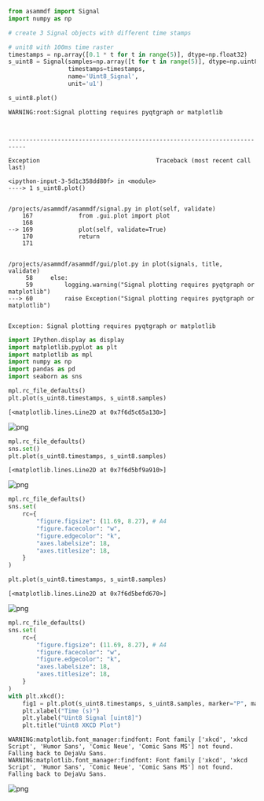 ```python
from asammdf import Signal
import numpy as np
```


```python
# create 3 Signal objects with different time stamps

# unit8 with 100ms time raster
timestamps = np.array([0.1 * t for t in range(5)], dtype=np.float32)
s_uint8 = Signal(samples=np.array([t for t in range(5)], dtype=np.uint8),
                 timestamps=timestamps,
                 name='Uint8_Signal',
                 unit='u1')
```


```python
s_uint8.plot()
```

    WARNING:root:Signal plotting requires pyqtgraph or matplotlib



    ---------------------------------------------------------------------------

    Exception                                 Traceback (most recent call last)

    <ipython-input-3-5d1c358dd80f> in <module>
    ----> 1 s_uint8.plot()
    

    /projects/asammdf/asammdf/signal.py in plot(self, validate)
        167             from .gui.plot import plot
        168 
    --> 169             plot(self, validate=True)
        170             return
        171 


    /projects/asammdf/asammdf/gui/plot.py in plot(signals, title, validate)
         58     else:
         59         logging.warning("Signal plotting requires pyqtgraph or matplotlib")
    ---> 60         raise Exception("Signal plotting requires pyqtgraph or matplotlib")
    

    Exception: Signal plotting requires pyqtgraph or matplotlib



```python
import IPython.display as display
import matplotlib.pyplot as plt
import matplotlib as mpl
import numpy as np
import pandas as pd
import seaborn as sns
```


```python
mpl.rc_file_defaults()
plt.plot(s_uint8.timestamps, s_uint8.samples)
```




    [<matplotlib.lines.Line2D at 0x7f6d5c65a130>]




![png](markdown/81_-_Working_with_Signal_files/markdown/81_-_Working_with_Signal_4_1.png)



```python
mpl.rc_file_defaults()
sns.set()
plt.plot(s_uint8.timestamps, s_uint8.samples)
```




    [<matplotlib.lines.Line2D at 0x7f6d5bf9a910>]




![png](markdown/81_-_Working_with_Signal_files/markdown/81_-_Working_with_Signal_5_1.png)



```python
mpl.rc_file_defaults()
sns.set(
    rc={
        "figure.figsize": (11.69, 8.27), # A4
        "figure.facecolor": "w",
        "figure.edgecolor": "k",
        "axes.labelsize": 18,
        "axes.titlesize": 18,
    }
)

plt.plot(s_uint8.timestamps, s_uint8.samples)
```




    [<matplotlib.lines.Line2D at 0x7f6d5befd670>]




![png](markdown/81_-_Working_with_Signal_files/markdown/81_-_Working_with_Signal_6_1.png)



```python
mpl.rc_file_defaults()
sns.set(
    rc={
        "figure.figsize": (11.69, 8.27), # A4
        "figure.facecolor": "w",
        "figure.edgecolor": "k",
        "axes.labelsize": 18,
        "axes.titlesize": 18,
    }
)
with plt.xkcd():
    fig1 = plt.plot(s_uint8.timestamps, s_uint8.samples, marker="P", markersize=18)
    plt.xlabel("Time (s)")
    plt.ylabel("Uint8 Signal [uint8]")
    plt.title("Uint8 XKCD Plot")
```

    WARNING:matplotlib.font_manager:findfont: Font family ['xkcd', 'xkcd Script', 'Humor Sans', 'Comic Neue', 'Comic Sans MS'] not found. Falling back to DejaVu Sans.
    WARNING:matplotlib.font_manager:findfont: Font family ['xkcd', 'xkcd Script', 'Humor Sans', 'Comic Neue', 'Comic Sans MS'] not found. Falling back to DejaVu Sans.



![png](markdown/81_-_Working_with_Signal_files/markdown/81_-_Working_with_Signal_7_1.png)

